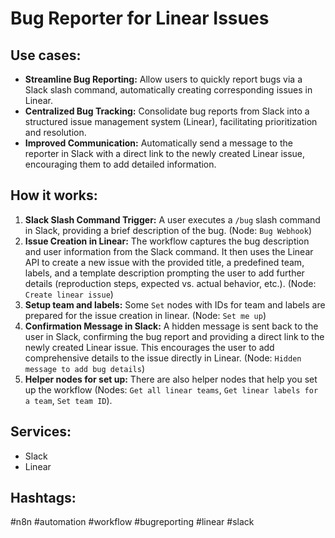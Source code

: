 # Bug Reporter for Linear Issues

## Use cases:

- **Streamline Bug Reporting:** Allow users to quickly report bugs via a Slack slash command, automatically creating corresponding issues in Linear.
- **Centralized Bug Tracking:** Consolidate bug reports from Slack into a structured issue management system (Linear), facilitating prioritization and resolution.
- **Improved Communication:** Automatically send a message to the reporter in Slack with a direct link to the newly created Linear issue, encouraging them to add detailed information.

## How it works:

1.  **Slack Slash Command Trigger:** A user executes a `/bug` slash command in Slack, providing a brief description of the bug. (Node: `Bug Webhook`)
2.  **Issue Creation in Linear:** The workflow captures the bug description and user information from the Slack command. It then uses the Linear API to create a new issue with the provided title, a predefined team, labels, and a template description prompting the user to add further details (reproduction steps, expected vs. actual behavior, etc.). (Node: `Create linear issue`)
3.  **Setup team and labels:** Some `Set` nodes with IDs for team and labels are prepared for the issue creation in linear. (Node: `Set me up`)
4.  **Confirmation Message in Slack:** A hidden message is sent back to the user in Slack, confirming the bug report and providing a direct link to the newly created Linear issue. This encourages the user to add comprehensive details to the issue directly in Linear. (Node: `Hidden message to add bug details`)
5.  **Helper nodes for set up:** There are also helper nodes that help you set up the workflow (Nodes: `Get all linear teams`, `Get linear labels for a team`, `Set team ID`).

## Services:

-   Slack
-   Linear

## Hashtags:

#n8n #automation #workflow #bugreporting #linear #slack

